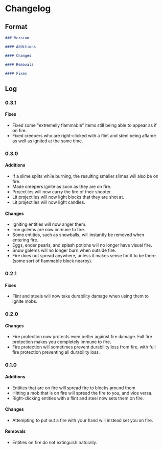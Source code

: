 # Changelog

## Format

```markdown
### Version

#### Additions

#### Changes

#### Removals

#### Fixes
```

## Log

### 0.3.1

#### Fixes

- Fixed some "extremelly flammable" items still being able to appear as if on fire.
- Fixed creepers who are right-clicked with a flint and steel being aflame as well as ignited at the same time.

### 0.3.0

#### Additions

- If a slime splits while burning, the resulting smaller slimes will also be on fire.
- Made creepers ignite as soon as they are on fire.
- Projectiles will now carry the fire of their shooter.
- Lit projectiles will now light blocks that they are shot at.
- Lit projectiles will now light candles.

#### Changes

- Igniting entities will now anger them.
- Iron golems are now immune to fire.
- Some entities, such as snowballs, will instantly be removed when entering fire.
- Eggs, ender pearls, and splash potions will no longer have visual fire.
- Snow golems will no longer burn when outside fire.
- Fire does not spread anywhere, unless it makes sense for it to be there (some sort of flammable block nearby).

### 0.2.1

#### Fixes

- Flint and steels will now take durability damage when using them to ignite mobs.

### 0.2.0

#### Changes

- Fire protection now protects even better against fire damage. Full fire protection makes you completely immune to fire.
- Fire protection will sometimes prevent durability loss from fire, with full fire protection preventing all durability loss.

### 0.1.0

#### Additions

- Entities that are on fire will spread fire to blocks around them.
- Hitting a mob that is on fire will spread the fire to you, and vice versa.
- Right-clicking entities with a flint and steel now sets them on fire.

#### Changes

- Attempting to put out a fire with your hand will instead set you on fire.

#### Removals

- Entities on fire do not extinguish naturally.
